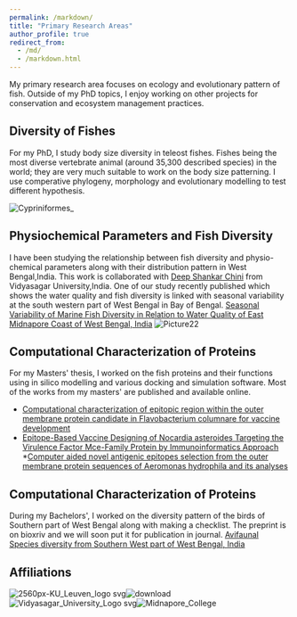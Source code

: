 ```yaml
---
permalink: /markdown/
title: "Primary Research Areas"
author_profile: true
redirect_from: 
  - /md/
  - /markdown.html
---
```

My primary research area focuses on ecology and evolutionary pattern of fish. Outside of my PhD topics, I enjoy working on other projects for conservation and ecosystem management practices.

## Diversity of Fishes

For my PhD, I study body size diversity in teleost fishes. Fishes being the most diverse vertebrate animal (around 35,300 described species) in the world; they are very much suitable to work on the body size patterning. I use comperative phylogeny, morphology and evolutionary modelling to test different hypothesis. 

![Cypriniformes_](https://github.com/FishyguyNeel/Niladri_Mondal/assets/84254577/537b1915-8ef9-43a0-b07a-52a9123c94c2)


## Physiochemical Parameters and Fish Diversity

I have been studying the relationship between fish diversity and physio-chemical parameters along with their distribution pattern in West Bengal,India.
This work is collaborated with [Deep Shankar Chini](https://scholar.google.co.in/citations?hl=en&user=75GmPXcAAAAJ)  from Vidyasagar University,India.
One of our study recently published which shows the water quality and fish diversity is linked with seasonal variability at the south western part of West Bengal in Bay of Bengal.
[Seasonal Variability of Marine Fish Diversity in Relation to Water Quality of East Midnapore Coast of West Bengal, India](https://link.springer.com/article/10.1007/s12601-023-00107-0)
![Picture22](https://github.com/FishyguyNeel/Niladri_Mondal/assets/84254577/e8acd7b9-7535-4c84-9d92-4916154a55fd)

## Computational Characterization of Proteins

For my Masters' thesis, I worked on the fish proteins and their functions using in silico modelling and various docking and simulation software. Most of the works from my masters' are published and available online.
* [Computational characterization of epitopic region within the outer membrane protein candidate in Flavobacterium columnare for vaccine development](https://www.tandfonline.com/doi/10.1080/07391102.2019.1580222)
* [Epitope-Based Vaccine Designing of Nocardia asteroides Targeting the Virulence Factor Mce-Family Protein by Immunoinformatics Approach](https://link.springer.com/article/10.1007/s10989-019-09921-4)
*[Computer aided novel antigenic epitopes selection from the outer membrane protein sequences of Aeromonas hydrophila and its analyses](https://www.sciencedirect.com/science/article/pii/S1567134820301519)

## Computational Characterization of Proteins

During my Bachelors', I worked on the diversity pattern of the birds of Southern part of West Bengal along with making a checklist. The preprint is on bioxriv and we will soon put it for publication in journal.
[Avifaunal Species diversity from Southern West part of West Bengal, India](https://www.biorxiv.org/content/10.1101/2023.06.30.547191v1.abstract)


## Affiliations

![2560px-KU_Leuven_logo svg](https://github.com/FishyguyNeel/Niladri_Mondal/assets/84254577/b5d63f59-f38c-41d6-84e0-f6481d0c09b2)![download](https://github.com/FishyguyNeel/Niladri_Mondal/assets/84254577/dcfd9d1f-a3e3-4d09-a099-030e2e1fe842)![Vidyasagar_University_Logo svg](https://github.com/FishyguyNeel/Niladri_Mondal/assets/84254577/074cb144-a25f-4cb6-9518-159a5c639151)![Midnapore_College](https://github.com/FishyguyNeel/Niladri_Mondal/assets/84254577/8bb53e06-a16a-433c-aad3-c1edfeb6051e)





